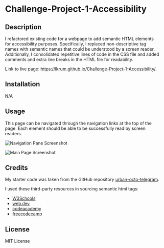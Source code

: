 # Challenge-Project-1-Accessibility

## Description
I refactored existing code for a webpage to add semantic HTML elements for accessibility purposes. Specifically, I replaced non-descriptive tag names with semantic names that could be understood by a screen reader. Additionally, I consolidated repetitive lines of code in the CSS file and added comments and extra line breaks in the HTML file for readability.

Link to live page: https://lkrum.github.io/Challenge-Project-1-Accessibility/.

## Installation
N/A

## Usage
This page can be navigated through the navigation links at the top of the page. Each element should be able to be successfully read by screen readers.

![Navigation Pane Screenshot](/challenge-hw/Challenge-Project-1-Accessibility/Assets/images/Screenshot-1.png)

![Main Page Screenshot](/challenge-hw/Challenge-Project-1-Accessibility/Assets/images/Screenshot-2.png)

## Credits

My starter code was taken from the GitHub repository [urban-octo-telegram](urban-octo-telegram). 

I used these third-party resources in sourcing semantic html tags:
- [W3Schools](https://www.w3schools.com/html/html5_semantic_elements.asp)
- [web.dev](https://web.dev/learn/html/semantic-html/)
- [codeacademy](https://www.codecademy.com/learn/learn-html/modules/learn-semantic-html/cheatsheet)
- [freecodecamp](https://www.freecodecamp.org/news/semantic-html5-elements/)

## License
MIT License

